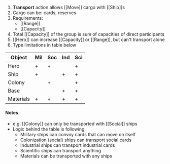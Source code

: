1. **Transport** action allows [[Move]] cargo with [[Ship]]s
2. Cargo can be: cards, reserves
3. Requirements:
     - [[Range]]
     - [[Capacity]]
4. Total [[Capacity]] of the group is sum of capacities of direct participants
5. [[Hero]] can increase [[Capacity]] or [[Range]], but can't transport alone
6. Type limitations in table below

| Object    | Mil | Soc | Ind | Sci |
|-----------|-----|-----|-----|-----|
| Hero      |  +  |  +  |     |  +  |
| Ship      |  +  |     |  +  |  +  |
| Colony    |     |  +  |     |  +  |
| Base      |     |     |  +  |  +  |
| Materials |  +  |  +  |  +  |  +  |

#### Notes

- e.g. [[Colony]] can only be transported with [[Social]] ships
- Logic behind the table is following:
	- Military ships can convoy cards that can move on itself
	- Colonization (social) ships can transport social cards
	- Industrial ships can transport industrial cards
	- Scientific ships can transport anything
	- Materials can be transported with any ships
